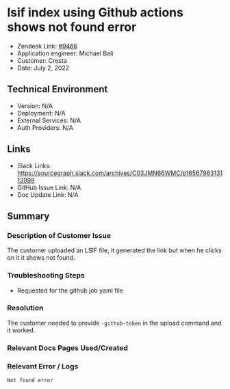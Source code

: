 
# lsif index using Github actions shows not found error <!-- Ticket Title  Hint: include keywords to make it searchable -->

- Zendesk Link: [#9466](https://sourcegraph.zendesk.com/agent/tickets/9466)
- Application engineer: Michael Bali
- Customer: Cresta <!-- Redact if this contains personally identifying information -->
- Date: July 2, 2022

<!-- Data populated from integration, speak to Ben Gordon or Michael Bali if not working -->
<!-- During Internal team trial, fill missing data manually (we are waiting for all data to sync) -->

## Technical Environment
- Version: ​N/A
- Deployment: N/A
- External Services: N/A
- Auth Providers: N/A


## Links
<!-- Data for application engineer manual entry -->
- Slack Links: https://sourcegraph.slack.com/archives/C03JMN66WMC/p1656796313113999
- GitHub Issue Link: N/A
- Doc Update Link: N/A

## Summary
### Description of Customer Issue
The customer uploaded an LSIF file, it generated the link but when he clicks on it it shows not found.

### Troubleshooting Steps
- Requested for the github job yaml file 
### Resolution
The customer needed to  provide `-github-token` in the upload command and it worked.
### Relevant Docs Pages Used/Created

### Relevant Error / Logs
<!-- Please redact keys, tokens, and personal identifying information -->
```Not found error```


<!-- Once complete, upload a copy to https://github.com/sourcegraph/support-tools-internal/tree/main/resolved-tickets as a .md file -->
<!-- Name the file 9466.md -->

